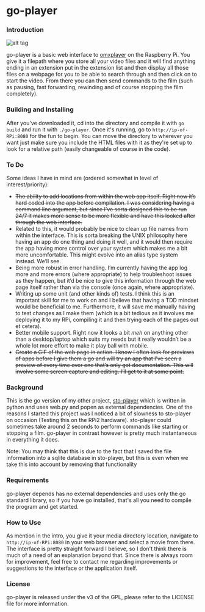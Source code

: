 # go-player

<h3>Introduction</h3>

![alt tag](http://i.imgur.com/SjbwDFJ.gif)

<p>go-player is a basic web interface to <a href="http://elinux.org/Omxplayer">omxplayer</a> on the Raspberry Pi. 
You give it a filepath where you store all your video files and it will find anything ending in an extension put
in the extension list and then display all those files on a webpage for you to be able to search through and then 
click on to start the video. From there you can then send commands to the film (such as pausing, fast forwarding, 
rewinding and of course stopping the film completely).

<h3>Building and Installing</h3>
	
After you've downloaded it, cd into the directory and compile it with <code>go build</code> and run it with 
<code>./go-player</code>. Once it's running, go to <code>http://ip-of-RPi:8080</code> for the fun to begin. 
You can move the directory to wherever you want just make sure you include the HTML files with it as they're 
set up to look for a relative path (easily changeable of course in the code).</p>

<h3>To Do</h3>
<p>Some ideas I have in mind are (ordered somewhat in level of interest/priority):</p>
<ul>
<li><strike>The ability to add locations from within the web app itself. Right now it’s hard coded into the app 
before compilation. I was considering having a command line argument, but since I’ve sorta designed this to be run 
24/7 it makes more sense to be more flexible and have this looked after through the web interface. </strike></li>
<li>Related to this, it would probably be nice to clean up file names from within the interface. This is sorta 
breaking the UNIX philosophy here having an app do one thing and doing it well, and it would then require the app 
having more control over your system which makes me a bit more uncomfortable. This might evolve into an alias type 
system instead. We’ll see.</li>
<li>Being more robust in error handling. I’m currently having the app log more and more errors (where appropriate) 
to help troubleshoot issues as they happen, but it’d be nice to give this information through the web page itself 
rather than via the console (once again, where appropriate).</li>
<li>Writing up some unit (and other kinds of) tests. I think this is an important skill for me to work on and I 
believe that having a TDD mindset would be beneficial to me. Furthermore, it will save me manually having to test 
changes as I make them (which is a bit tedious as it involves me deploying it to my RPi, compiling it and then 
trying each of the pages out et cetera).</li>
<li>Better mobile support. Right now it looks a bit <em>meh</em> on anything other than a desktop/laptop which suits 
my needs but it really wouldn’t be a whole lot more effort to make it play ball with mobile.</li>
<li><strike>Create a GIF of the web page in action. I know I often look for previews of apps before I give them a go 
and will try an app that I’ve seen a preview of every time over one that’s only got documentation. This will involve 
some screen capture and editing. I’ll get to it at some point.</strike></li>
</ul>


<h3>Background</h3>

<p>This is the go version of my other project, <a href="https://github.com/alenbasic/sto-player">sto-player</a> 
which is written in python and uses web.py and popen as external dependencies. One of the reasons I started this 
project was I noticed a bit of slowness to sto-player on occasion (Testing this on the RPi2 hardware). sto-player 
could sometimes take around 2 seconds to perform commands like starting or stopping a film. go-player in contrast 
however is pretty much instantaneous in everything it does. </p>

<p>Note: You may think that this is due to the fact that I saved the file information into a sqlite database in 
sto-player, but this is even when we take this into account by removing that functionality</p>

<h3>Requirements</h3>

go-player depends has no external dependencies and uses only the go standard library, so if you have go installed, 
that's all you need to compile the program and get started.

<h3>How to Use</h3>

As mention in the intro, you give it your media directory location, navigate to <code>http://ip-of-RPi:8080</code> in 
your web browser and select a movie from there. The interface is pretty straight forward I believe, so I don't think there 
is much of a need of an explanation beyond that. Since there is always room for improvement, feel free to contact me 
regarding improvements or suggestions to the interface or the application itself.

<h3>License</h3>
go-player is released under the v3 of the GPL, please refer to the LICENSE file for more information.